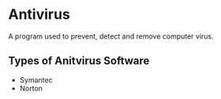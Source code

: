 # Antivirus
A program used to prevent, detect and remove computer virus.
## Types of Anitvirus Software
- Symantec
- Norton
